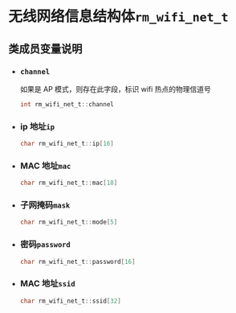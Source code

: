 # 无线网络信息结构体`rm_wifi_net_t`

## 类成员变量说明

- ### `channel`

    如果是 AP 模式，则存在此字段，标识 wifi 热点的物理信道号

    ```C  
    int rm_wifi_net_t::channel
    ```

- ### ip 地址`ip`

    ```C  
    char rm_wifi_net_t::ip[16]
    ```

- ### MAC 地址`mac`

    ```C  
    char rm_wifi_net_t::mac[18]
    ```

- ### 子网掩码`mask`

    ```C  
    char rm_wifi_net_t::mode[5]
    ```

- ### 密码`password`

    ```C  
    char rm_wifi_net_t::password[16]
    ```

- ### MAC 地址`ssid`

    ```C  
    char rm_wifi_net_t::ssid[32]
    ```
